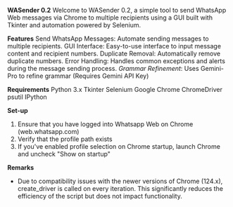 **WASender 0.2**
Welcome to WASender 0.2, a simple tool to send WhatsApp Web messages via Chrome to multiple recipients using a GUI built with Tkinter and automation powered by Selenium.

**Features**
Send WhatsApp Messages: Automate sending messages to multiple recipients.
GUI Interface: Easy-to-use interface to input message content and recipient numbers.
Duplicate Removal: Automatically remove duplicate numbers. 
Error Handling: Handles common exceptions and alerts during the message sending process.
_Grammar Refinement_: Uses Gemini-Pro to refine grammar (Requires Gemini API Key)

**Requirements**
Python 3.x
Tkinter
Selenium
Google Chrome
ChromeDriver
psutil
IPython

**Set-up**
1) Ensure that you have logged into Whatsapp Web on Chrome (web.whatsapp.com)
2) Verify that the profile path exists
3) If you've enabled profile selection on Chrome startup, launch Chrome and uncheck "Show on startup"

**Remarks**
- Due to compatibility issues with the newer versions of Chrome (124.x), create_driver is called on every iteration. This significantly reduces the efficiency of the script but does not impact functionality.
